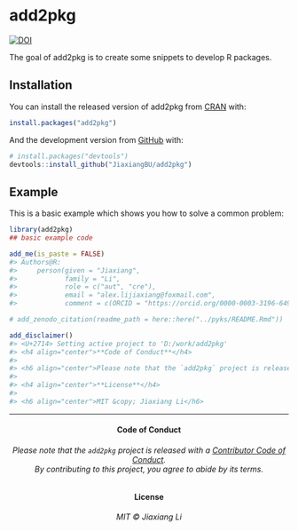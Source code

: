 
<!-- README.md is generated from README.Rmd. Please edit that file -->

# add2pkg

<!-- badges: start -->

[![DOI](https://zenodo.org/badge/198092416.svg)](https://zenodo.org/badge/latestdoi/198092416)
<!-- badges: end -->

The goal of add2pkg is to create some snippets to develop R packages.

## Installation

You can install the released version of add2pkg from
[CRAN](https://CRAN.R-project.org) with:

``` r
install.packages("add2pkg")
```

And the development version from [GitHub](https://github.com/) with:

``` r
# install.packages("devtools")
devtools::install_github("JiaxiangBU/add2pkg")
```

## Example

This is a basic example which shows you how to solve a common problem:

``` r
library(add2pkg)
## basic example code
```

``` r
add_me(is_paste = FALSE)
#> Authors@R:
#>     person(given = "Jiaxiang",
#>            family = "Li",
#>            role = c("aut", "cre"),
#>            email = "alex.lijiaxiang@foxmail.com",
#>            comment = c(ORCID = "https://orcid.org/0000-0003-3196-6492"))
```

``` r
# add_zenodo_citation(readme_path = here::here("../pyks/README.Rmd"))
```

``` r
add_disclaimer()
#> <U+2714> Setting active project to 'D:/work/add2pkg'
#> <h4 align="center">**Code of Conduct**</h4>
#> 
#> <h6 align="center">Please note that the `add2pkg` project is released with a [Contributor Code of Conduct](CODE_OF_CONDUCT.md).<br>By contributing to this project, you agree to abide by its terms.</h6>
#> 
#> <h4 align="center">**License**</h4>
#> 
#> <h6 align="center">MIT &copy; Jiaxiang Li</h6>
```

-----

<h4 align="center">

**Code of Conduct**

</h4>

<h6 align="center">

Please note that the `add2pkg` project is released with a [Contributor
Code of Conduct](CODE_OF_CONDUCT.md).<br>By contributing to this
project, you agree to abide by its terms.

</h6>

<h4 align="center">

**License**

</h4>

<h6 align="center">

MIT © Jiaxiang Li

</h6>
